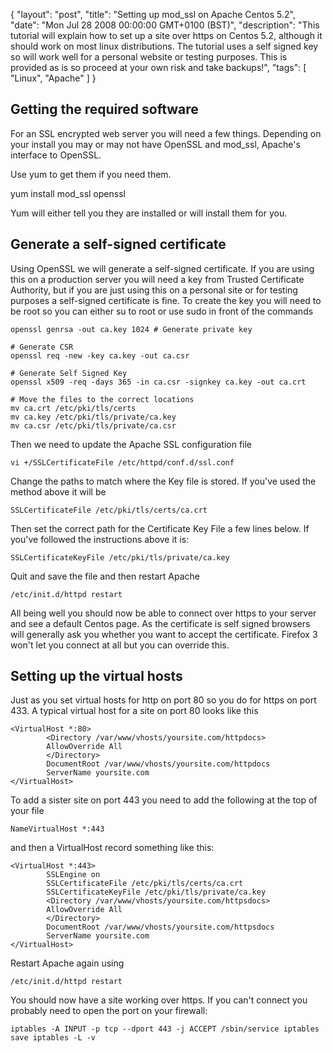{
  "layout": "post",
  "title": "Setting up mod_ssl on Apache Centos 5.2",
  "date": "Mon Jul 28 2008 00:00:00 GMT+0100 (BST)",
  "description": "This tutorial will explain how to set up a site over https on Centos 5.2, although it should work on most linux distributions. The tutorial uses a self signed key so will work well for a personal website or testing purposes. This is provided as is so proceed at your own risk and take backups!",
  "tags": [
    "Linux",
    "Apache"
  ]
}

## Getting the required software

For an SSL encrypted web server you will need a few things. Depending on your install you may or may not have OpenSSL and mod_ssl, Apache's interface to OpenSSL.

Use yum to get them if you need them.

yum install mod_ssl openssl 

Yum will either tell you they are installed or will install them for you.

## Generate a self-signed certificate

Using OpenSSL we will generate a self-signed certificate. If you are using this on a production server you will need a key from Trusted Certificate Authority, but if you are just using this on a personal site or for testing purposes a self-signed certificate is fine. To create the key you will need to be root so you can either su to root or use sudo in front of the commands 

    openssl genrsa -out ca.key 1024 # Generate private key 

    # Generate CSR 
    openssl req -new -key ca.key -out ca.csr

    # Generate Self Signed Key
    openssl x509 -req -days 365 -in ca.csr -signkey ca.key -out ca.crt

    # Move the files to the correct locations
    mv ca.crt /etc/pki/tls/certs
    mv ca.key /etc/pki/tls/private/ca.key
    mv ca.csr /etc/pki/tls/private/ca.csr

Then we need to update the Apache SSL configuration file 

    vi +/SSLCertificateFile /etc/httpd/conf.d/ssl.conf 

Change the paths to match where the Key file is stored. If you've used the method above it will be  

    SSLCertificateFile /etc/pki/tls/certs/ca.crt 

Then set the correct path for the Certificate Key File a few lines below. If you've followed the instructions above it is: 

    SSLCertificateKeyFile /etc/pki/tls/private/ca.key 

Quit and save the file and then restart Apache 

    /etc/init.d/httpd restart 

All being well you should now be able to connect over https to your server and see a default Centos page. As the certificate is self signed browsers will generally ask you whether you want to accept the certificate. Firefox 3 won't let you connect at all but you can override this.

## Setting up the virtual hosts

Just as you set virtual hosts for http on port 80 so you do for https on port 433. A typical virtual host for a site on port 80 looks like this 

    <VirtualHost *:80>
            <Directory /var/www/vhosts/yoursite.com/httpdocs>
            AllowOverride All
            </Directory>
            DocumentRoot /var/www/vhosts/yoursite.com/httpdocs
            ServerName yoursite.com
    </VirtualHost>

To add a sister site on port 443 you need to add the following at the top of your file  

    NameVirtualHost *:443 

and then a VirtualHost record something like this: 

    <VirtualHost *:443>
            SSLEngine on
            SSLCertificateFile /etc/pki/tls/certs/ca.crt
            SSLCertificateKeyFile /etc/pki/tls/private/ca.key
            <Directory /var/www/vhosts/yoursite.com/httpsdocs>
            AllowOverride All
            </Directory>
            DocumentRoot /var/www/vhosts/yoursite.com/httpsdocs
            ServerName yoursite.com
    </VirtualHost>

Restart Apache again using  

    /etc/init.d/httpd restart 

You should now have a site working over https. If you can't connect you probably need to open the port on your firewall: 

    iptables -A INPUT -p tcp --dport 443 -j ACCEPT /sbin/service iptables save iptables -L -v 
